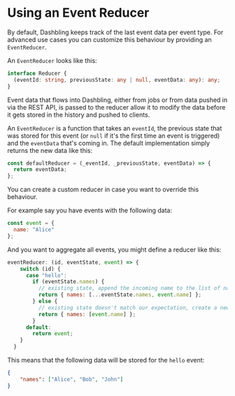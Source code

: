 # Using an Event Reducer

By default, Dashbling keeps track of the last event data per event type. For advanced use cases you can customize this behaviour by providing an `EventReducer`.

An `EventReducer` looks like this:

```typescript
interface Reducer {
  (eventId: string, previousState: any | null, eventData: any): any;
}
```

Event data that flows into Dashbling, either from jobs or from data pushed in via the REST API, is passed to the reducer allow it to modify the data before it gets stored in the history and pushed to clients.

An `EventReducer` is a function that takes an `eventId`, the previous state that was stored for this event (or `null` if it's the first time an event is triggered) and the `eventData` that's coming in. The default implementation simply returns the new data like this:

```javascript
const defaultReducer = (_eventId, _previousState, eventData) => {
  return eventData;
};
```

You can create a custom reducer in case you want to override this behaviour.

For example say you have events with the following data:

```javascript
const event = {
  name: "Alice"
};
```

And you want to aggregate all events, you might define a reducer like this:

```javascript
eventReducer: (id, eventState, event) => {
    switch (id) {
      case "hello":
        if (eventState.names) {
          // existing state, append the incoming name to the list of names.
          return { names: [...eventState.names, event.name] };
        } else {
          // existing state doesn't match our expectation, create a new state.
          return { names: [event.name] };
        }
      default:
        return event;
    }
  }
```

This means that the following data will be stored for the `hello` event:

```json
{
    "names": ["Alice", "Bob", "John"]
}
```
